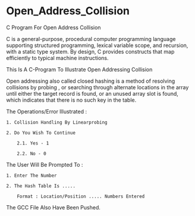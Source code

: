 # Open_Address_Collision
C Program For Open Address Collision

C is a general-purpose, procedural computer programming language supporting structured programming, lexical variable scope, and recursion, with a static type system. By design, C provides constructs that map efficiently to typical machine instructions.

This Is A C-Program To Illustrate Open Addressing Collision

Open addressing also called closed hashing is a method of resolving collisions by probing , or searching through alternate locations in the array until either the target record is found, or an unused array slot is found, which indicates that there is no such key in the table.

The Operations/Error Illustrated :

    1. Collision Handling By Linearprobing

    2. Do You Wish To Continue

        2.1. Yes - 1

        2.2. No - 0
    

The User Will Be Prompted To :

    1. Enter The Number

    2. The Hash Table Is .....

        Format : Location/Position ..... Numbers Entered

The GCC File Also Have Been Pushed.
